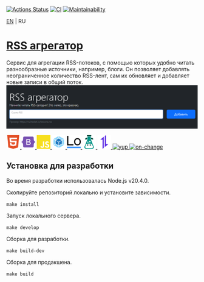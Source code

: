 [![Actions Status](https://github.com/zapupenec/rss-reader/workflows/hexlet-check/badge.svg)](https://github.com/zapupenec/rss-reader/actions)
[![CI](https://github.com/zapupenec/rss-reader/actions/workflows/mainCI.yml/badge.svg)](https://github.com/zapupenec/rss-reader/actions/workflows/mainCI.yml)
[![Maintainability](https://api.codeclimate.com/v1/badges/c74e3bd339f1957949ff/maintainability)](https://codeclimate.com/github/zapupenec/rss-reader/maintainability)

[EN](https://github.com/zapupenec/rss-reader) | RU

# [RSS агрегатор](https://rss-reader-zapupenec.vercel.app)
Cервис для агрегации RSS-потоков, с помощью которых удобно читать разнообразные источники, например, блоги. Он позволяет добавлять неограниченное количество RSS-лент, сам их обновляет и добавляет новые записи в общий поток.
![screenshot-ru](/image/RSS_reader-ru.png)

<p>
  <a href="https://developer.mozilla.org/en-US/docs/Glossary/html5" target="_blank" rel="noreferrer">
    <img src="./image/icon/html5.svg" width="36" height="36" alt="HTML5" title="HTML5"/>
  </a>
  <a href="https://getbootstrap.com/" target="_blank" rel="noreferrer">
    <img src="./image/icon/bootstrap5.svg" width="36" height="36" alt="Bootstrap" title="Bootstrap"/>
  </a>
  <a href="https://developer.mozilla.org/en-US/docs/Web/JavaScript" target="_blank" rel="noreferrer">
    <img src="./image/icon/js.svg" width="36" height="36" alt="JavaScript" title="JavaScript"/>
  </a>
  <a href="https://webpack.js.org/" target="_blank" rel="noreferrer">
      <img src="./image/icon/webpack.svg" width="36" height="36" alt="webpack" title="webpack"/>
  </a>
  <a href="https://lodash.com" target="_blank" rel="noreferrer">
    <img src="./image/icon/lodash.svg" width="36" height="36" alt="Lodash" title="Lodash"/>
  </a>
  </a>
    <a href="https://www.i18next.com" target="_blank" rel="noreferrer">
    <img src="./image/icon/i18next.svg" width="36" height="36" alt="i18next" title="i18next"/>
  </a>
  </a>
    <a href="https://axios-http.com" target="_blank" rel="noreferrer">
    <img src="./image/icon/axios.svg" width="36" height="36" alt="Axios" title="Axios"/>
  </a>
  </a>
    </a>
    <a href="https://github.com/jquense/yup" target="_blank" rel="noreferrer">
    <img src="https://img.shields.io/badge/yup-green" height="36" alt="yup" title="yup"/>
  </a>
  </a>
  </a>
    <a href="https://github.com/sindresorhus/on-change" target="_blank" rel="noreferrer">
    <img src="https://img.shields.io/badge/🦄-on--change-green"height="36" alt="on-change" title="on-change"/>
  </a>
</p>

## Установка для разработки
Во время разработки использовалась Node.js v20.4.0.

Скопируйте репозиторий локально и установите зависимости.
```
make install
```
Запуск локального сервера.
```
make develop
```
Сборка для разработки.
```
make build-dev
```
Сборка для продакшена.
```
make build
```